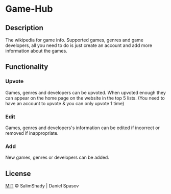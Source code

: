 # Game-Hub
## Description
The wikipedia for game info. Supported games, genres and game developers, all you need to do is just create an account and add more information about the games.
## Functionality
### Upvote
Games, genres and developers can be upvoted. When upvoted enough they can appear on the home page on the website in the top 5 lists. (You need to have an account to upvote & you can only upvote 1 time)
### Edit
Games, genres and developers's information can be edited if incorrect or removed if inappropriate.
### Add 
New games, genres or developers can be added.


## License
[MIT](https://choosealicense.com/licenses/mit/) &copy; SalimShady | Daniel Spasov
